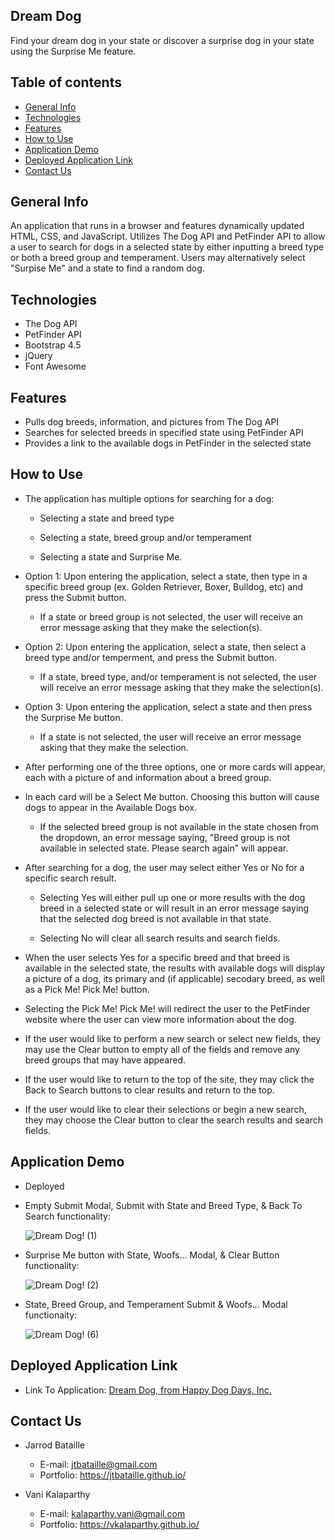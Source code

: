 ## Dream Dog

Find your dream dog in your state or discover a surprise dog in your state using the Surprise Me feature.

## Table of contents
* [General Info](#general-info)
* [Technologies](#technologies)
* [Features](#features)
* [How to Use](#how-to-use)
* [Application Demo](#application-demo)
* [Deployed Application Link](#deployed-application-link)
* [Contact Us](#contact-us)

## General Info

An application that runs in a browser and features dynamically updated HTML, CSS, and JavaScript. Utilizes The Dog API and PetFinder API to allow a user to search for dogs in a selected state by either inputting a breed type or both a breed group and temperament. Users may alternatively select "Surpise Me" and a state to find a random dog.

## Technologies

* The Dog API
* PetFinder API
* Bootstrap 4.5
* jQuery
* Font Awesome

## Features

* Pulls dog breeds, information, and pictures from The Dog API
* Searches for selected breeds in specified state using PetFinder API
* Provides a link to the available dogs in PetFinder in the selected state

## How to Use

* The application has multiple options for searching for a dog:

    * Selecting a state and breed type
    
    * Selecting a state, breed group and/or temperament
    
    * Selecting a state and Surprise Me.

* Option 1: Upon entering the application, select a state, then type in a specific breed group (ex. Golden Retriever, Boxer, Bulldog, etc) and press the Submit button.

    * If a state or breed group is not selected, the user will receive an error message asking that they make the selection(s).

* Option 2: Upon entering the application, select a state, then select a breed type and/or temperment, and press the Submit button.

    * If a state, breed type, and/or temperament is not selected, the user will receive an error message asking that they make the selection(s).

* Option 3: Upon entering the application, select a state and then press the Surprise Me button.

    * If a state is not selected, the user will receive an error message asking that they make the selection.

* After performing one of the three options, one or more cards will appear, each with a picture of and information about a breed group.

* In each card will be a Select Me button. Choosing this button will cause dogs to appear in the Available Dogs box.

    * If the selected breed group is not available in the state chosen from the dropdown, an error message saying, "Breed group is not available in selected state. Please search again" will appear.

* After searching for a dog, the user may select either Yes or No for a specific search result.

    * Selecting Yes will either pull up one or more results with the dog breed in a selected state or will result in an error message saying that the selected dog breed is not available in that state.

    * Selecting No will clear all search results and search fields.

* When the user selects Yes for a specific breed and that breed is available in the selected state, the results with available dogs will display a picture of a dog, its primary and (if applicable) secodary breed, as well as a Pick Me! Pick Me! button.

* Selecting the Pick Me! Pick Me! will redirect the user to the PetFinder website where the user can view more information about the dog.

* If the user would like to perform a new search or select new fields, they may use the Clear button to empty all of the fields and remove any breed groups that may have appeared.

* If the user would like to return to the top of the site, they may click the Back to Search buttons to clear results and return to the top.

* If the user would like to clear their selections or begin a new search, they may choose the Clear button to clear the search results and search fields.

## Application Demo
* Deployed

* Empty Submit Modal, Submit with State and Breed Type, & Back To Search functionality:

    ![Dream Dog! (1)](https://user-images.githubusercontent.com/65187093/89839637-37dd6b80-db3c-11ea-80c4-0472c0f150cc.gif)

* Surprise Me button with State, Woofs... Modal, & Clear Button functionality:

    ![Dream Dog! (2)](https://user-images.githubusercontent.com/65187093/89839844-bf2adf00-db3c-11ea-8c07-543046faaba8.gif)

* State, Breed Group, and Temperament Submit & Woofs... Modal functionaity:

    ![Dream Dog! (6)](https://user-images.githubusercontent.com/65187093/89840560-87249b80-db3e-11ea-96ae-662661627dde.gif)

## Deployed Application Link

* Link To Application: [Dream Dog, from Happy Dog Days, Inc.](https://vkalaparthy.github.io/2020-Project1/)

## Contact Us

* Jarrod Bataille
   
   * E-mail: jtbataille@gmail.com
   * Portfolio: https://jtbataille.github.io/
   
* Vani Kalaparthy
   
   * E-mail: kalaparthy.vani@gmail.com
   * Portfolio: https://vkalaparthy.github.io/
